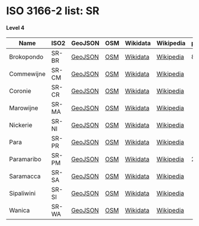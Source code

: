 # ISO 3166-2 list: SR


#### Level 4
Name | ISO2 | GeoJSON | OSM | Wikidata | Wikipedia | population 
--- | --- | --- | --- | --- | --- | --- 
Brokopondo | SR-BR | [GeoJSON](../../export/geojson/q7/iso2/SR/SR-BR.geojson) | [OSM](https://www.openstreetmap.org/relation/5740849) | [Wikidata](https://www.wikidata.org/wiki/Q847680) | [Wikipedia](http://en.wikipedia.org/wiki/en%3ABrokopondo%20District) | 8340
Commewijne | SR-CM | [GeoJSON](../../export/geojson/q7/iso2/SR/SR-CM.geojson) | [OSM](https://www.openstreetmap.org/relation/5740850) | [Wikidata](https://www.wikidata.org/wiki/Q952510) | [Wikipedia](http://en.wikipedia.org/wiki/en%3ACommewijne%20District) | 
Coronie | SR-CR | [GeoJSON](../../export/geojson/q7/iso2/SR/SR-CR.geojson) | [OSM](https://www.openstreetmap.org/relation/5740851) | [Wikidata](https://www.wikidata.org/wiki/Q1130141) | [Wikipedia](http://en.wikipedia.org/wiki/en%3ACoronie%20District) | 
Marowijne | SR-MA | [GeoJSON](../../export/geojson/q7/iso2/SR/SR-MA.geojson) | [OSM](https://www.openstreetmap.org/relation/5740852) | [Wikidata](https://www.wikidata.org/wiki/Q1140897) | [Wikipedia](http://en.wikipedia.org/wiki/en%3AMarowijne%20District) | 
Nickerie | SR-NI | [GeoJSON](../../export/geojson/q7/iso2/SR/SR-NI.geojson) | [OSM](https://www.openstreetmap.org/relation/5740853) | [Wikidata](https://www.wikidata.org/wiki/Q1147515) | [Wikipedia](http://en.wikipedia.org/wiki/en%3ANickerie%20District) | 
Para | SR-PR | [GeoJSON](../../export/geojson/q7/iso2/SR/SR-PR.geojson) | [OSM](https://www.openstreetmap.org/relation/5740854) | [Wikidata](https://www.wikidata.org/wiki/Q1140891) | [Wikipedia](http://en.wikipedia.org/wiki/en%3APara%20District) | 
Paramaribo | SR-PM | [GeoJSON](../../export/geojson/q7/iso2/SR/SR-PM.geojson) | [OSM](https://www.openstreetmap.org/relation/5740855) | [Wikidata](https://www.wikidata.org/wiki/Q1130134) | [Wikipedia](http://en.wikipedia.org/wiki/en%3AParamaribo%20District) | 242946
Saramacca | SR-SA | [GeoJSON](../../export/geojson/q7/iso2/SR/SR-SA.geojson) | [OSM](https://www.openstreetmap.org/relation/5740856) | [Wikidata](https://www.wikidata.org/wiki/Q1351157) | [Wikipedia](http://en.wikipedia.org/wiki/en%3ASaramacca%20District) | 
Sipaliwini | SR-SI | [GeoJSON](../../export/geojson/q7/iso2/SR/SR-SI.geojson) | [OSM](https://www.openstreetmap.org/relation/5740857) | [Wikidata](https://www.wikidata.org/wiki/Q1130138) | [Wikipedia](http://en.wikipedia.org/wiki/en%3ASipaliwini%20District) | 
Wanica | SR-WA | [GeoJSON](../../export/geojson/q7/iso2/SR/SR-WA.geojson) | [OSM](https://www.openstreetmap.org/relation/5740858) | [Wikidata](https://www.wikidata.org/wiki/Q1147524) | [Wikipedia](http://en.wikipedia.org/wiki/en%3AWanica%20District) | 
